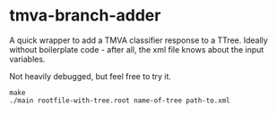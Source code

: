 # tmva-branch-adder

A quick wrapper to add a TMVA classifier response to a TTree.
Ideally without boilerplate code - after all, the xml file knows about the input variables.

Not heavily debugged, but feel free to try it.

```
make
./main rootfile-with-tree.root name-of-tree path-to.xml
```
